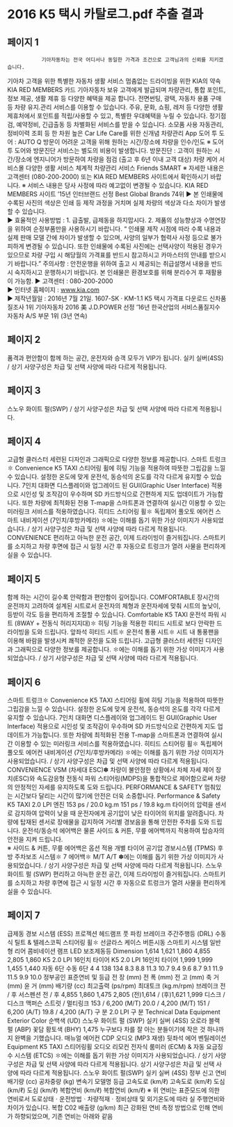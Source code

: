 # 2016 K5 택시 카탈로그.pdf 추출 결과

## 페이지 1

               기아자동차는 전국 어디서나 동일한 가격과 조건으로 고객님과의 신뢰를 지키겠습니다.
기아차 고객을 위한 특별한 자동차 생활 서비스
멈춤없는 드라이빙을 위한 KIA의 약속
KIA RED MEMBERS 카드
기아자동차 보유 고객에게 발급되며 
차량관리, 통합 포인트, 정보 제공, 
생활 제휴 등 다양한 혜택을 제공
합니다.
전면썬팅, 광택, 자동차 용품 구매 등 
차량 유지.관리 서비스를 이용할 수 
있습니다.
주유, 문화, 쇼핑, 레저 등 다양한 생활 
제휴처에서 포인트를 적립/사용할 
수 있고, 특별한 우대혜택을 누릴 수 
있습니다.
정기점검, 예약정비, 긴급출동 등 
차별화된 서비스를 받을 수 있습니다.
소모품 사용 자동관리, 정비이력 조회 
등 한 차원 높은 Car Life Care를 위한 
신개념 차량관리 App
도어 투 도어 : AUTO Q 방문이 어려운 
고객을 위해 원하는 시간/장소에 
차량을 인수/인도
※ 도어 투 도어와 방문진단 서비스는 별도의 비용이 발생합니다.
방문진단 : 고객이 원하는 시간/장소에 
엔지니어가 방문하여 차량을 점검
(출고 후 6년 이내 고객 대상)
차량 케어 서비스몰
다양한 생활 서비스
체계적 차량관리 서비스
Friends
SMART
※ 자세한 내용은 고객센터 (080-200-2000) 또는 KIA RED MEMBERS 사이트에서 확인하시기 바랍니다.   ※ 서비스 내용은 당사 사정에 따라 예고없이 변경될 수 있습니다.
KIA RED MEMBERS 사이트
’15년 인터브랜드 선정
Best Global Brands 74위
▶ 본 인쇄물에 수록된 사진의 색상은 인쇄 등 제작 과정을 거치며 실제 차량의 색상과 다소 차이가 발생할 수 있습니다.    
▶ 효율적인 사용방법 : 1. 급출발, 급제동을 하지맙시다.   2. 제품의 성능향상과 수명연장을 위하여 순정부품만을 사용하시기 바랍니다.
 “ 인쇄물 제작 시점에 따라 수록 내용과 실제 판매 모델 간에 차이가 발생할 수 있으며, 사양의 일부가 협력사 사정 등으로 불가피하게 변경될 수 있습니다. 
   또한 인쇄물에 수록된 사진에는 선택사양이 적용된 경우가 있으므로 차량 구입 시 해당월의 가격표를 반드시 참고하시고 카마스터의 안내를 받으시기 바랍니다.”
    주의사항 : 안전운행을 위하여 출고 시 제공되는 취급설명서 내용을 반드시 숙지하시고 운행하시기 바랍니다.
    본 인쇄물은 환경보호를 위해 분리수거 후 재활용이 가능함.
▶ 고객센터 : 080-200-2000  
▶ 인터넷 홈페이지 : www.kia.com          
▶ 제작년월일 : 2016년 7월 21일.   1607-SK · KM-1.1
K5 택시 가격표 다운로드
신차품질조사 1위
기아자동차
2016 美 J.D.POWER 선정
’16년 한국산업의 서비스품질지수
자동차 A/S 부문 1위 (3년 연속)


## 페이지 2

품격과 편안함이 함께 하는 공간, 
운전자와 승객 모두가 VIP가 됩니다.
실키 실버(4SS) / 상기 사양구성은 차급 및 선택 사양에 따라 다르게 적용됩니다.


## 페이지 3

스노우 화이트 펄(SWP) / 상기 사양구성은 차급 및 선택 사양에 따라 다르게 적용됩니다.


## 페이지 4

고급형 클러스터
세련된 디자인과 그래픽으로 다양한 정보를 제공합니다.
스마트 트렁크✽
Convenience
K5 TAXI
스티어링 휠에 히팅 기능을 적용하여 따뜻한 
그립감을 느낄 수 있습니다.
설정한 온도에 맞게 운전석, 동승석의 온도를 
각각 다르게 유지할 수 있습니다.
7인치 대화면 디스플레이와 업그레이드 된 GUI(Graphic User Interface) 적용으로 
시인성 및 조작감이 우수하며 SD 카드방식으로 간편하게 지도 업데이트가 가능합니다. 
또한 차량에 최적화된 전용 T-map을 스마트폰과 연결하여 실시간 이용할 수 있는
미러링크 서비스를 적용하였습니다.
히티드 스티어링 휠✽
독립제어 풀오토 에어컨
스마트 내비게이션 (7인치/후방카메라)
✽에는 이해를 돕기 위한 가상 이미지가 사용되었습니다. / 상기 사양구성은 차급 및 선택 사양에 따라 다르게 적용됩니다.
CONVENIENCE
편리하고 아늑한 운전 공간,
이제 드라이빙이 즐거워집니다.
스마트키를 소지하고 차량 후면에 접근 시 
일정 시간 후 자동으로 트렁크가 열려 사물을 
편리하게 실을 수 있습니다.


## 페이지 5

함께 하는 시간이 길수록
안락함과 편안함이 깊어집니다.
COMFORTABLE
장시간의 운전까지 고려하여 설계된 시트로서
운전자의 체형과 운전자세에 맞춰 시트의 높낮이,
등받이 각도 등을 편리하게 조절할 수 있습니다.
Comfortable
K5 TAXI
운전석 파워 시트 (8WAY + 전동식 허리지지대)✽
히팅 기능을 적용한 히티드 시트로 보다 안락한 
드라이빙을 도와 드립니다.
앞좌석 히티드 시트✽
운전석 통풍 시트✽
시트 내 통풍팬을 이용해 바람을 발생시켜 
쾌적한 운전을 도와 드립니다.
고급형 클러스터
세련된 디자인과 그래픽으로 다양한 정보를 제공합니다.
✽에는 이해를 돕기 위한 가상 이미지가 사용되었습니다. / 상기 사양구성은 차급 및 선택 사양에 따라 다르게 적용됩니다.


## 페이지 6

스마트 트렁크✽
Convenience
K5 TAXI
스티어링 휠에 히팅 기능을 적용하여 따뜻한 
그립감을 느낄 수 있습니다.
설정한 온도에 맞게 운전석, 동승석의 온도를 
각각 다르게 유지할 수 있습니다.
7인치 대화면 디스플레이와 업그레이드 된 GUI(Graphic User Interface) 적용으로 
시인성 및 조작감이 우수하며 SD 카드방식으로 간편하게 지도 업데이트가 가능합니다. 
또한 차량에 최적화된 전용 T-map을 스마트폰과 연결하여 실시간 이용할 수 있는
미러링크 서비스를 적용하였습니다.
히티드 스티어링 휠✽
독립제어 풀오토 에어컨
내비게이션 (7인치/후방카메라)
✽에는 이해를 돕기 위한 가상 이미지가 사용되었습니다. / 상기 사양구성은 차급 및 선택 사양에 따라 다르게 적용됩니다.
CONVENIENCE
VSM (차세대 ESC)✽
차량이 불안정한 상황에서 차체 자세 제어 장치(ESC)와 속도감응형 전동식 파워 스티어링(MDPS)을 
통합적으로 제어함으로써 차량의 안정적인 자세를 유지하도록 도와 드립니다.
PERFORMANCE
& SAFETY
멈춰있는 시간보다 달리는 시간이 많기에
안전은 더욱 소중합니다.
Performance & Safety
K5 TAXI
2.0 LPI 엔진
153 ps / 20.0 kg.m
151 ps / 19.8 kg.m
타이어의 압력을 센서로 감지하여 압력이 낮을 
때 운전자에게 공기압이 낮은 타이어의 위치를 
알려줍니다.
차량에 탑재된 센서로 장애물을 감지하여 거리별 
경보음을 통해 안전한 주차를 도와 드립니다.
운전석/동승석 에어백은 물론 사이드 & 커튼, 무릎 에어백까지 적용하여 탑승자의 안전을 
지켜 드립니다.   
※ 사이드 & 커튼, 무릎 에어백은 옵션 적용
개별 타이어 공기압 경보시스템 (TPMS)
후방 주차보조 시스템✽
7 에어백✽
M/T
A/T
✽에는 이해를 돕기 위한 가상 이미지가 사용되었습니다. / 상기 사양구성은 차급 및 선택 사양에 따라 다르게 적용됩니다.
스노우 화이트 펄 (SWP)
편리하고 아늑한 운전 공간,
이제 드라이빙이 즐거워집니다.
스마트키를 소지하고 차량 후면에 접근 시 
일정 시간 후 자동으로 트렁크가 열려 사물을 
편리하게 실을 수 있습니다.


## 페이지 7

급제동 경보 시스템 (ESS)
프로젝션 헤드램프
풋 파킹 브레이크
주간주행등 (DRL)
수동식 틸트 & 텔레스코픽 스티어링 휠✽
선글라스 케이스
버튼시동 스마트키 시스템
일반형 리어 콤비네이션 램프
LED 보조제동등
Dimension
1,614
1,621
1,860
4,855
2,805
1,860
K5 2.0 LPI 16인치 타이어
K5 2.0 LPI 16인치 타이어
1,999
1,999
1,455
1,440
자동 6단
수동 6단
4
4
138
134
8.3
8.8
11.3
10.7
9.4
9.6
8.7
9.1
11.9
11.5
9.9
10.0
정부공인 표준연비 및 등급
전   장                   (mm)
전   폭                   (mm)
전   고                   (mm)
축   거                   (mm)
윤   거                   (mm)
배기량                     (cc)
최고출력           (ps/rpm)
최대토크        (kg.m/rpm)
브레이크               전 / 후
서스펜션               전 / 후
4,855
1,860
1,475
2,805
(전)1,614 / (후)1,621
1,999
디스크 / 디스크
맥퍼슨 스트럿 / 멀티링크
153 / 6,200 (M/T)
20.0 / 4,200 (M/T)
151 / 6,200 (A/T)
19.8 / 4,200 (A/T)
구        분
2.0 LPI
구        분
Technical Data
Equipment
Exterior Color
순백색 (UD)
스노우 화이트 펄 (SWP)
실키 실버 (4SS)
오로라 블랙 펄 (ABP)
꽃담 황토색 (BHY)
1,475
누구보다 차를 잘 아는 분들이기에
작은 것 하나까지 완벽을 기했습니다.
매뉴얼 에어컨
CDP 오디오 (MP3 재생)
뒷좌석 에어 벤틸레이션
Equipment
K5 TAXI
스티어링휠 오디오 리모컨
전자식 룸미러 (ECM) & 
자동 요금징수 시스템 (ETCS)
✽에는 이해를 돕기 위한 가상 이미지가 사용되었습니다. / 상기 사양구성은 차급 및 선택 사양에 따라 다르게 적용됩니다.
상기 사양구성은 차급 및 선택 사양에 따라 다르게 적용됩니다.
스노우 화이트 펄(SWP)
실키 실버 (4SS)
정부 신고 연비
배기량
(cc)
공차중량
(kg)
변속기
모델명
등급
고속도로
(km/ℓ)
고속도로
(km/ℓ)
도심
(km/ℓ)
도심
(km/ℓ)
복합연비
(km/ℓ)
복합연비
(km/ℓ)
※ 위 연비는 표준모드에 의한 연비로서 도로상태ㆍ운전방법ㆍ차량적재ㆍ정비상태 및 외기온도에 따라 실 주행연비와 차이가 있습니다.
복합 
C02 배출량
(g/km)
최근 강화된 연비 측정 방법으로 인해 
연비가 하향되었으며, 
기존 연비는 아래와 같음


